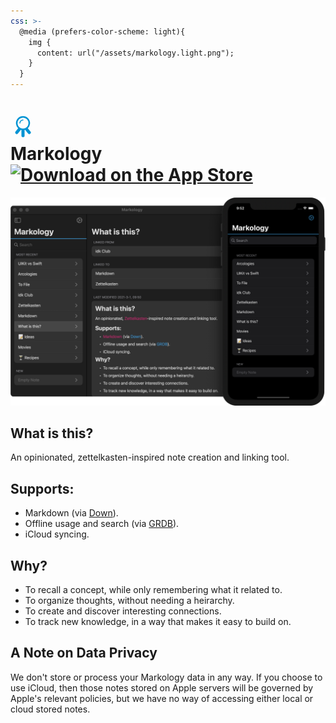 ```yaml
---
css: >-
  @media (prefers-color-scheme: light){
    img {
      content: url("/assets/markology.light.png");
    }
  }
---
```

<h1>
  <a href="/markology">
    <svg xmlns="http://www.w3.org/2000/svg" viewBox="1 1 8 8" width="40" id="arco">
      <title>Markology Logo</title>
      <style>
      #arco polygon {
        display: none;
      }
      #arco:hover g {
        animation: .5s infinite launch;
      }
      #arco:hover polygon {
        animation: .1s infinite flame;
        display: block;
        transform-origin: 5px 6px;
      }
      #arco:hover polygon:nth-of-type(1) {
        animation-delay: -0.01s;
      }
      @keyframes flame {
        50% {
          transform: scale(.9);
        }
      }
      @keyframes launch {
        20% {
          transform: translate(.3px, -.5px);
        }
        40% {
          transform: translate(-.4px, -.6px);
        }
        60% {
          transform: translate(.4px, -.6px);
        }
        80% {
          transform: translate(-.3px, 0);
        }
      }
      </style>
      <g stroke="#0093d3" stroke-linecap="round">
        <circle
          stroke-width=".5"
          cx="5"
          cy="4"
          r="2"
          fill="none"
        />
        <line x1="3.8" y1="6" x2="3" y2="7" />
        <line x1="6.2" y1="6" x2="7" y2="7" />
        <polygon points="5,6 4,7 5,9 6,7" stroke-width="0" fill="orange" />
        <polygon points="5,6 4.2,7 5,8.8 5.8,7" stroke-width="0" fill="red" />
        <path d="M 4 4 A 1 1 0 0 1 5 3" stroke-width=".3" fill="none" />
        <line x1="5" y1="6.3" x2="5" y2="8" />
      </g>
    </svg>
  </a>
  <div style="flex:1">Markology</div>
  <a href="https://apps.apple.com/us/app/markology/id1553649446?itsct=apps_box"><img src="https://tools.applemediaservices.com/api/badges/download-on-the-app-store/black/en-US?size=250x83" alt="Download on the App Store"></a>
</h1>

![Markology on MacOS and iOS](/assets/markology.png)

## What is this?

An opinionated, zettelkasten-inspired note creation and linking tool.

## Supports:

- Markdown (via [Down](https://github.com/johnxnguyen/Down)).
- Offline usage and search (via [GRDB](https://github.com/groue/GRDB.swift)).
- iCloud syncing.

## Why?

- To recall a concept, while only remembering what it related to.
- To organize thoughts, without needing a heirarchy.
- To create and discover interesting connections.
- To track new knowledge, in a way that makes it easy to build on.

## A Note on Data Privacy

We don't store or process your Markology data in any way. If you choose to use iCloud, then those notes stored on Apple servers will be governed by Apple's relevant policies, but we have no way of accessing either local or cloud stored notes.
